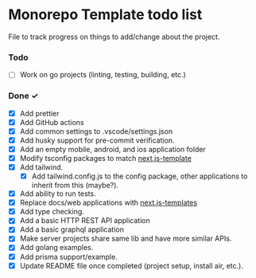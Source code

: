 # Monorepo Template todo list

File to track progress on things to add/change about the project.

### Todo

- [ ] Work on go projects (linting, testing, building, etc.)

### Done ✓

- [x] Add prettier
- [x] Add GitHub actions
- [x] Add common settings to .vscode/settings.json
- [x] Add husky support for pre-commit verification.
- [x] Add an empty mobile, android, and ios application folder
- [x] Modify tsconfig packages to match [next.js-template](https://github.com/reeceRose/next.js-template)
- [x] Add tailwind.
  - [x] Add tailwind.config.js to the config package, other applications to inherit from this (maybe?).
- [x] Add ability to run tests.
- [x] Replace docs/web applications with [next.js-templates](<[https://](https://github.com/reeceRose/next.js-template)>)
- [x] Add type checking.
- [x] Add a basic HTTP REST API application
- [x] Add a basic graphql application
- [x] Make server projects share same lib and have more similar APIs.
- [x] Add golang examples.
- [x] Add prisma support/example.
- [x] Update README file once completed (project setup, install air, etc.).
